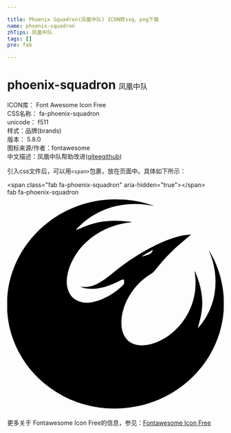 ```yaml
---

title: Phoenix Squadron(凤凰中队) ICON转svg、png下载
name: phoenix-squadron
zhTips: 凤凰中队
tags: []
pre: fab

---
```


# phoenix-squadron  <small style="font-size: 60%;font-weight: 100">凤凰中队</small>


<div class="detail-page">
<p>
<span>
ICON库：
<span class="badge-secondary badge">Font Awesome Icon Free</span> 
</span>
<br/>
<span>
CSS名称：
<span class="badge-secondary badge">fa-phoenix-squadron</span> 
</span>
<br/>
<span>
unicode：
<span class="badge-secondary badge">f511</span> 
<copy-btn content='f511' btn-title=""></copy-btn>
<copy-btn :content='String.fromCodePoint(parseInt("f511", 16))' btn-title="复制U"></copy-btn>
</span><br/><span>样式：<span class="badge-light badge">品牌(brands)</span></span>
<br/>
<span>
版本：
<span class="badge-secondary badge">5.8.0</span> 
</span>
<br/>
<span>图标来源/作者：<span class="badge-light badge">fontawesome</span></span> 
<br/>
<span class="zh-detail">中文描述：<span class="badge-primary badge">凤凰中队</span><span class="help-link"><span>帮助改进</span>(<a href="https://gitee.com/liuwave/icon-helper/edit/master/json/fontawesome/brands/phoenix-squadron.json" target="_blank" rel="noopener noreferrer">gitee</a><a href="https://github.com/liuwave/icon-helper/edit/master/json/fontawesome/brands/phoenix-squadron.json" target="_blank" rel="noopener noreferrer">github</a></span>)</span><br/>
</p>
</div>
<div class="alert alert-dark">
  <i class="fab fa-phoenix-squadron fa-xs"></i>
  <i class="fab fa-phoenix-squadron fa-sm"></i>
  <i class="fab fa-phoenix-squadron fa-lg"></i>
  <i class="fab fa-phoenix-squadron fa-2x"></i>
  <i class="fab fa-phoenix-squadron fa-3x"></i>
  <i class="fab fa-phoenix-squadron fa-5x"></i>
  <i class="fab fa-phoenix-squadron fa-7x"></i>
</div>
<div>
  <p>引入css文件后，可以用<code>&lt;span&gt;</code>包裹，放在页面中。具体如下所示：    
  </p>
  <div class="alert alert-primary" style="font-size: 14px">
    &lt;span class="fab fa-phoenix-squadron" aria-hidden="true"&gt;&lt;/span&gt;
    <copy-btn content='<span class="fab fa-phoenix-squadron" aria-hidden="true"></span>'></copy-btn>
  </div>
  <div class="alert alert-secondary">
    <i class="fab fa-phoenix-squadron"
    style="font-size: 24px"
    aria-hidden="true"></i> fab fa-phoenix-squadron
    <copy-btn content="fab fa-phoenix-squadron" btn-title="复制图标名称"></copy-btn>
  </div>
</div>
<div id="svg" class="svg-wrap">
<svg xmlns="http://www.w3.org/2000/svg" viewBox="0 0 512 512"><path d="M96 63.38C142.49 27.25 201.55 7.31 260.51 8.81c29.58-.38 59.11 5.37 86.91 15.33-24.13-4.63-49-6.34-73.38-2.45C231.17 27 191 48.84 162.21 80.87c5.67-1 10.78-3.67 16-5.86 18.14-7.87 37.49-13.26 57.23-14.83 19.74-2.13 39.64-.43 59.28 1.92-14.42 2.79-29.12 4.57-43 9.59-34.43 11.07-65.27 33.16-86.3 62.63-13.8 19.71-23.63 42.86-24.67 67.13-.35 16.49 5.22 34.81 19.83 44a53.27 53.27 0 0 0 37.52 6.74c15.45-2.46 30.07-8.64 43.6-16.33 11.52-6.82 22.67-14.55 32-24.25 3.79-3.22 2.53-8.45 2.62-12.79-2.12-.34-4.38-1.11-6.3.3a203 203 0 0 1-35.82 15.37c-20 6.17-42.16 8.46-62.1.78 12.79 1.73 26.06.31 37.74-5.44 20.23-9.72 36.81-25.2 54.44-38.77a526.57 526.57 0 0 1 88.9-55.31c25.71-12 52.94-22.78 81.57-24.12-15.63 13.72-32.15 26.52-46.78 41.38-14.51 14-27.46 29.5-40.11 45.18-3.52 4.6-8.95 6.94-13.58 10.16a150.7 150.7 0 0 0-51.89 60.1c-9.33 19.68-14.5 41.85-11.77 63.65 1.94 13.69 8.71 27.59 20.9 34.91 12.9 8 29.05 8.07 43.48 5.1 32.8-7.45 61.43-28.89 81-55.84 20.44-27.52 30.52-62.2 29.16-96.35-.52-7.5-1.57-15-1.66-22.49 8 19.48 14.82 39.71 16.65 60.83 2 14.28.75 28.76-1.62 42.9-1.91 11-5.67 21.51-7.78 32.43a165 165 0 0 0 39.34-81.07 183.64 183.64 0 0 0-14.21-104.64c20.78 32 32.34 69.58 35.71 107.48.49 12.73.49 25.51 0 38.23A243.21 243.21 0 0 1 482 371.34c-26.12 47.34-68 85.63-117.19 108-78.29 36.23-174.68 31.32-248-14.68A248.34 248.34 0 0 1 25.36 366 238.34 238.34 0 0 1 0 273.08v-31.34C3.93 172 40.87 105.82 96 63.38m222 80.33a79.13 79.13 0 0 0 16-4.48c5-1.77 9.24-5.94 10.32-11.22-8.96 4.99-17.98 9.92-26.32 15.7z"/></svg>
</div>
<detail full-name='fa-phoenix-squadron'></detail>
    
<div><p>更多关于  Fontawesome Icon Free的信息，参见：<a target="_blank" href="https://iconhelper.cn/fontawesome.html">Fontawesome Icon Free</a>
</p></div>
